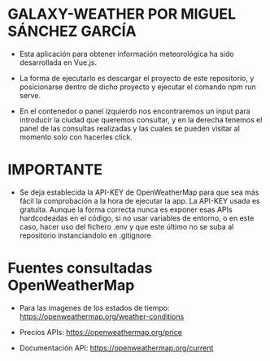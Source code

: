 # GALAXY-WEATHER POR MIGUEL SÁNCHEZ GARCÍA

- Esta aplicación para obtener información meteorológica ha sido desarrollada en Vue.js.

- La forma de ejecutarlo es descargar el proyecto de este repositorio, y posicionarse dentro de
    dicho proyecto y ejecutar el comando npm run serve.

- En el contenedor o panel izquierdo nos encontraremos un input para introducir la ciudad que queremos consultar, y en la derecha tenemos el panel de las consultas realizadas y las cuales se pueden visitar al momento solo con hacerles click.

# IMPORTANTE
- Se deja establecida la API-KEY de OpenWeatherMap para que sea más fácil la comprobación a
    la hora de ejecutar la app. La API-KEY usada es gratuita.
    Aunque la forma correcta nunca es exponer esas APIs hardcodeadas en el código, si no usar variables de entorno, o en este caso, hacer uso del fichero .env y que este último no se suba al repositorio instanciandolo en .gitignore

# Fuentes consultadas OpenWeatherMap
- Para las imagenes de los estados de tiempo:
https://openweathermap.org/weather-conditions

- Precios APIs:
https://openweathermap.org/price

- Documentación API:
https://openweathermap.org/current




